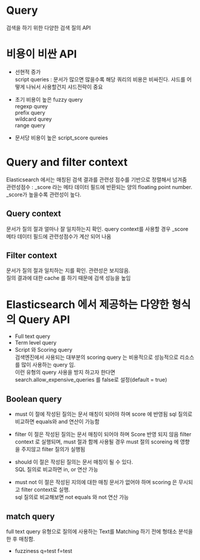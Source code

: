 # Query
검색을 하기 위한 다양한 검색 질의 API

# 비용이 비싼 API
- 선현적 증가  
script queries : 문서가 많으면 많을수록 해당 쿼리의 비용은 비싸진다. 샤드를 어떻게 나눠서 사용할건지 샤드전략이 중요

- 초기 비용이 높은
fuzzy query  
regexp qurey  
prefix query  
wildcard qurey  
range query  

- 문서당 비용이 높은
script_score qureies

# Query and filter context
Elasticsearch 에서는 매칭된 검색 결과를 관련성 점수를 기반으로 정렬해서 넘겨줌  
관련성점수 : _score 라는 메타 데이터 필드에 반환되는 양의 floating point number. _score가 높을수록 관련성이 높다.

## Query context
문서가 질의 절과 얼마나 잘 일치하는지 확인. query context를 사용할 경우 _score 메타 데이터 필드에 관련성점수가 계산 되어 나옴

## Filter context
문서가 질의 절과 일치하는 지를 확인. 관련성은 보지않음.  
질의 결과에 대한 cache 를 하기 때문에 검색 성능을 높임

# Elasticsearch 에서 제공하는 다양한 형식의 Query API
- Full text query
- Term level query
- Script 와 Scoring query  
검색엔진에서 사용되는 대부분의 scoring query 는 비용적으로 성능적으로 리소스를 많이 사용하는 query 임.  
이런 유형의 query 사용을 방지 하고자 한다면 search.allow_expensive_queries 를 false로 설정(default = true)

## Boolean query
- must
이 절에 작성된 질의는 문서 매칭이 되어야 하며 score 에 반영됨
sql 질의로 비교하면 equals와 and 연산이 가능함

- filter
이 절은 작성된 질의는 문서 매칭이 되어야 하며 Score 반영 되지 않음
filter context 로 실행되며, must 절과 함께 사용될 경우 must 절의 scoreing 에 영향을 주지않고 filter 질의가 실행됨

- should
이 절은 작성된 질의는 문서 매칭이 될 수 있다.  
SQL 질의로 비교하면 in, or 연산 가능

- must not
이 절은 작성된 지의에 대한 매칭 문서가 없어야 하며 scoring 은 무시되고 filter context로 실행.  
sql 질의로 비교해보면 not equals 와 not 연산 가능

## match query
full text query 유형으로 질의에 사용하는 Text를 Matching 하기 전에 형태소 분석을 한 후 매칭함.  

- fuzziness
q=test f=test

